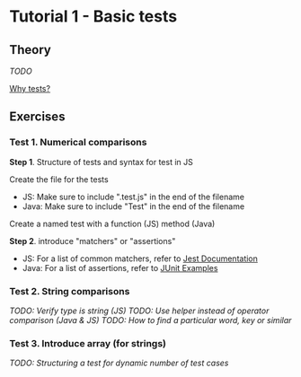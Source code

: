 # Tutorial 1 - Basic tests

## Theory

_TODO_

[Why tests?](../../../../../../../why-tests.md)

## Exercises

### Test 1. Numerical comparisons

**Step 1**. Structure of tests and syntax for test in JS

Create the file for the tests
 - JS: Make sure to include ".test.js" in the end of the filename
 - Java: Make sure to include "Test" in the end of the filename

Create a named test with a function (JS) method (Java)

**Step 2**. introduce "matchers" or "assertions"

 - JS: For a list of common matchers, refer to [Jest Documentation](https://jestjs.io/docs/en/using-matchers)
 - Java: For a list of assertions, refer to [JUnit Examples](https://howtodoinjava.com/junit5/junit-5-assertions-examples/)

### Test 2. String comparisons

_TODO: Verify type is string (JS)_
_TODO: Use helper instead of operator comparison (Java & JS)_
_TODO: How to find a particular word, key or similar_

### Test 3. Introduce array (for strings)

_TODO: Structuring a test for dynamic number of test cases_
